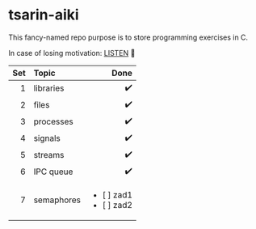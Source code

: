 # tsarin-aiki
This fancy-named repo purpose is to store programming exercises in C.

In case of losing motivation:
<a href="https://www.youtube.com/watch?v=tas0O586t80" target="blank">LISTEN</a> :musical_note:

| Set| Topic        | Done |
|---:|:-------------| ----:|
| 1  | libraries    | :heavy_check_mark: |
| 2  | files        | :heavy_check_mark: |
| 3  | processes    | :heavy_check_mark: |
| 4  | signals      | :heavy_check_mark: |
| 5  | streams      | :heavy_check_mark: |
| 6  | IPC queue    | :heavy_check_mark: |
| 7  | semaphores   | <ul><li>[ ] zad1</li><li>[ ] zad2</li></ul> |
